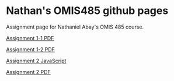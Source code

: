 # Nathan's OMIS485 github pages
Assignment page for Nathaniel Abay's OMIS 485 course.
<p class = "p"><a href="Test">Assignment 1-1 PDF</a></p> 
<p class = "p"><a href="Test">Assignment 1-2 PDF</a></p>
<p class = "p"><a href="Test">Assignment 2 JavaScript</a></p>
<p class = "p"><a href="Test">Assignment 2 PDF</a></p>
